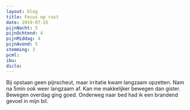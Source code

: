 ```yaml
---
layout: blog
title: Focus op rust
date: 2019-07-25
pijnNacht: 5
pijnOchtend: 4
pijnMiddag: 4
pijnAvond: 5
stemming: 3
pcml: 
ibu: 
diclo: 
---
```


Bij opstaan geen pijnscheut, maar irritatie kwam langzaam opzetten. Nam na 5min ook weer langzaam af. Kan me makkelijker bewegen dan gister.Bewegen overdag ging goed. Onderweg naar bed had ik een brandend gevoel in mijn bil.


